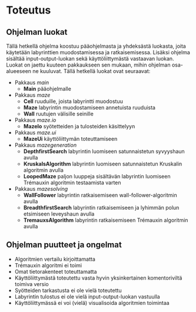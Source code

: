 # Toteutus

## Ohjelman luokat

Tällä hetkellä ohjelma koostuu pääohjelmasta ja yhdeksästä luokasta, joita käytetään labyrinttien muodostamisessa ja ratkaisemisessa. Lisäksi ohjelma sisältää input-output-luokan sekä käyttöliittymästä vastaavan luokan. Luokat on jaettu kuuteen pakkaukseen sen mukaan, mihin ohjelman osa-alueeseen ne kuuluvat. Tällä hetkellä luokat ovat seuraavat:

- Pakkaus *main*
    - **Main** pääohjelmalle
- Pakkaus *maze*
    - **Cell** ruuduille, joista labyrintti muodostuu
    - **Maze** labyrintin muodostamiseen annetuista ruuduista
    - **Wall** ruutujen välisille seinille
- Pakkaus *maze.io*
    - **MazeIo** syötetteiden ja tulosteiden käsittelyyn
- Pakkaus *maze.ui*
    - **MazeUi** käyttöliittymän toteuttamiseen
- Pakkaus *mazegeneration*
    - **DepthfirstSearch** labyrintin luomiseen satunnaistetun syvyyshaun avulla
    - **KruskalsAlgorithm** labyrintin luomiseen satunnaistetun Kruskalin algoritmin avulla
    - **LoopedMaze** paljon luuppeja sisältävän labyrintin luomiseen Trémauxin algoritmin testaamista varten
- Pakkaus *mazesolving*
    - **WallFollower** labyrintin ratkaisemiseen wall-follower-algoritmin avulla
    - **BreadthfirstSearch** labyrintin ratkaisemiseen ja lyhimmän polun etsimiseen leveyshaun avulla
    - **TremauxsAlgorithm** labyrintin ratkaisemiseen Trémauxin algoritmin avulla



## Ohjelman puutteet ja ongelmat

- Algoritmien vertailu kirjoittamatta
- Trémauxin algoritmi ei toimi
- Omat tietorakenteet toteuttamatta
- Käyttöliittymästä toteutettu vasta hyvin yksinkertainen komentoriviltä toimiva versio
- Syötteiden tarkastusta ei ole vielä toteutettu
- Labyrintin tulostus ei ole vielä input-output-luokan vastuulla
- Käyttöliittymässä ei voi (vielä) visualisoida algoritmien toimintaa
